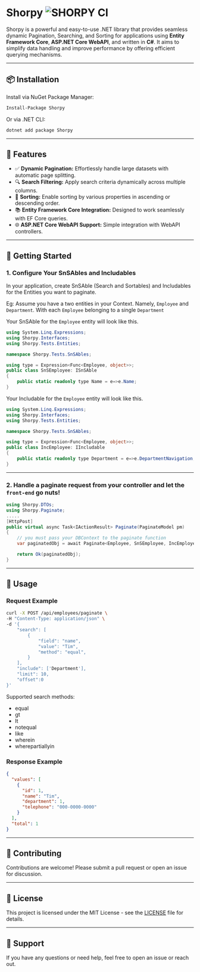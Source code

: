 # Shorpy ![SHORPY CI](https://github.com/Udara-de-Silva/Shorpy/actions/workflows/shorpy-ci.yml/badge.svg)


Shorpy is a powerful and easy-to-use .NET library that provides seamless dynamic Pagination, Searching, and Sorting for applications using **Entity Framework Core**, **ASP.NET Core WebAPI**, and written in **C#**. It aims to simplify data handling and improve performance by offering efficient querying mechanisms.

---

## 📦 Installation

Install via NuGet Package Manager:

```bash
Install-Package Shorpy
```

Or via .NET CLI:

```bash
dotnet add package Shorpy
```

---

## 🔧 Features

- ✅ **Dynamic Pagination:** Effortlessly handle large datasets with automatic page splitting.
- 🔍 **Search Filtering:** Apply search criteria dynamically across multiple columns.
- 🔄 **Sorting:** Enable sorting by various properties in ascending or descending order.
- 📚 **Entity Framework Core Integration:** Designed to work seamlessly with EF Core queries.
- 🌐 **ASP.NET Core WebAPI Support:** Simple integration with WebAPI controllers.

---

## 🚀 Getting Started

### 1. Configure Your SnSAbles and Includables

In your application, create SnSAble (Search and Sortables) and Includables for the Entities you want to paginate.

Eg: Assume you have a two entities in your Context. Namely, `Employee` and `Department`. With each `Employee` belonging to a single `Department`

Your SnSAble for the `Employee` entity will look like this.

```csharp
using System.Linq.Expressions;
using Shorpy.Interfaces;
using Shorpy.Tests.Entities;

namespace Shorpy.Tests.SnSAbles;

using type = Expression<Func<Employee, object>>;
public class SnSEmployee: ISnSAble
{
    public static readonly type Name = e=>e.Name;
}
```

Your Includable for the `Employee` entity will look like this.

```csharp
using System.Linq.Expressions;
using Shorpy.Interfaces;
using Shorpy.Tests.Entities;

namespace Shorpy.Tests.SnSAbles;

using type = Expression<Func<Employee, object>>;
public class IncEmployee: IIncludable
{
    public static readonly type Department = e=>e.DepartmentNavigation;
}
```

---

### 2. Handle a paginate request from your controller and let the `front-end` go nuts!

```csharp
using Shorpy.DTOs;
using Shorpy.Paginate;
.....
[HttpPost]
public virtual async Task<IActionResult> Paginate(PaginateModel pm)
{
    // you must pass your DBContext to the paginate function
    var paginatedObj = await Paginate<Employee, SnSEmployee, IncEmployee>.PaginateWithTracking(_dbcontext, pm);

    return Ok(paginatedObj);
}
```

---

## 📌 Usage

### Request Example

```bash
curl -X POST /api/employees/paginate \
-H "Content-Type: application/json" \
-d '{
    "search": [
        {
            "field": "name",
            "value": "Tim",
            "method": "equal",
        }
    ],
    "include": ['Department'],
    "limit": 10,
    "offset":0
}'
```
Supported search methods:

- equal
- gt
- lt
- notequal
- like
- wherein
- wherepartiallyin

### Response Example

```json
{
  "values": [
    {
      "id": 1,
      "name": "Tim",
      "department": 1,
      "telephone": "000-0000-0000"
    }
  ],
  "total": 1
}
```
---

## 🔨 Contributing

Contributions are welcome! Please submit a pull request or open an issue for discussion.

---

## 📃 License

This project is licensed under the MIT License - see the [LICENSE](LICENSE) file for details.

---

## 💬 Support

If you have any questions or need help, feel free to open an issue or reach out.
